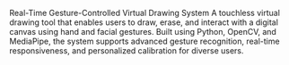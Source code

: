 Real-Time Gesture-Controlled Virtual Drawing System
A touchless virtual drawing tool that enables users to draw, erase, and interact with a digital canvas using hand and facial gestures.
Built using Python, OpenCV, and MediaPipe, the system supports advanced gesture recognition, real-time responsiveness, and personalized calibration for diverse users.
